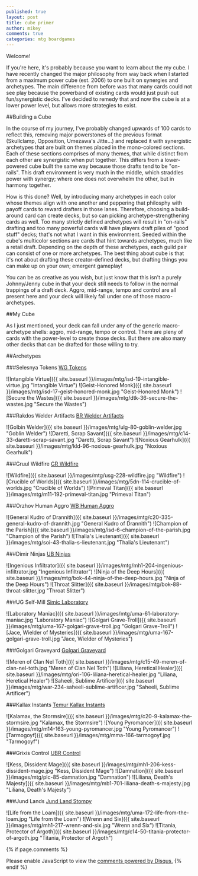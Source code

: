 ```yaml
---
published: true
layout: post
title: cube primer
author: mikey
comments: true
categories: mtg boardgames
---
```


Welcome!

If you're here, it's probably because you want to learn about the my cube. I have recently changed the major philosophy from way back when I started from a maximum power cube (est. 2006) to one built on synergies and archetypes. The main difference from before was that many cards could not see play because the powerband of existing cards would just push out fun/synergistic decks. I've decided to remedy that and now the cube is at a lower power level, but allows more strategies to exist.

##Building a Cube

In the course of my journey, I've probably changed upwards of 100 cards to reflect this, removing major powerstones of the previous format (Skullclamp, Opposition, Umezawa's Jitte...) and replaced it with synergistic archetypes that are built on themes placed in the mono-colored sections. Each of these sections comprises of many themes, that while distinct from each other are synergistic when put together. This differs from a lower-powered cube built the same way because those drafts tend to be "on-rails". This draft environment is very much in the middle, which straddles power with synergy; where one does not overwhelm the other, but in harmony together.

How is this done? Well, by introducing many archetypes in each color whose themes align with one another and peppering that philosphy with payoff cards to reward drafters in those lanes. Therefore, choosing a build-around card can create decks, but so can picking archetype-strengthening cards as well. Too many strictly defined archetypes will result in "on-rails" drafting and too many powerful cards will have players draft piles of "good stuff" decks; that's not what I want in this environment. Seeded within the cube's multicolor sections are cards that hint towards archetypes, much like a retail draft. Depending on the depth of these archetypes, each guild pair can consist of one or more archetypes. The best thing about cube is that it's not about drafting these creator-defined decks, but drafting things you can make up on your own; emergent gameplay! 

You can be as creative as you wish, but just know that this isn't a purely Johnny/Jenny cube in that your deck still needs to follow in the normal trappings of a draft deck. Aggro, mid-range, tempo and control are all present here and your deck will likely fall under one of those macro-archetypes. 

##My Cube

As I just mentioned, your deck can fall under any of the generic macro-archetype shells: aggro, mid-range, tempo or control. There are pleny of cards with the power-level to create those decks. But there are also many other decks that can be drafted for those willing to try.

##Archetypes

###Selesnya Tokens
[WG Tokens](https://www.cubecobra.com/cube/deck/5ee06b3e4724960f53959a08)

![Intangible Virtue]({{ site.baseurl }}/images/mtg/isd-19-intangible-virtue.jpg "Intangible Virtue")
![Geist-Honored Monk]({{ site.baseurl }}/images/mtg/isd-17-geist-honored-monk.jpg "Geist-Honored Monk")
![Secure the Wastes]({{ site.baseurl }}/images/mtg/dtk-36-secure-the-wastes.jpg "Secure the Wastes")

###Rakdos Welder Artifacts
[BR Welder Artifacts](https://www.cubecobra.com/cube/deck/5ee0574a4724960f5394a98f)

![Golbin Welder]({{ site.baseurl }}/images/mtg/ulg-80-goblin-welder.jpg "Goblin Welder")
![Daretti, Scrap Savant]({{ site.baseurl }}/images/mtg/c14-33-daretti-scrap-savant.jpg "Daretti, Scrap Savant")
![Noxious Gearhulk]({{ site.baseurl }}/images/mtg/kld-96-noxious-gearhulk.jpg "Noxious Gearhulk")

###Gruul Wildfire
[GR Wildfire](https://www.cubecobra.com/cube/deck/5edef6c74724960f5382d3f9)

![Wildfire]({{ site.baseurl }}/images/mtg/usg-228-wildfire.jpg "Wildfire")
![Crucible of Worlds]({{ site.baseurl }}/images/mtg/5dn-114-crucible-of-worlds.jpg "Crucible of Worlds")
![Primeval Titan]({{ site.baseurl }}/images/mtg/m11-192-primeval-titan.jpg "Primeval Titan")

###Orzhov Human Aggro
[WB Human Aggro](https://www.cubecobra.com/cube/deck/5edee99a4724960f53823b99)

![General Kudro of Drannith]({{ site.baseurl }}/images/mtg/c20-335-general-kudro-of-drannith.jpg "General Kudro of Drannith")
![Champion of the Parish]({{ site.baseurl }}/images/mtg/isd-6-champion-of-the-parish.jpg "Champion of the Parish")
![Thalia's Lieutenant]({{ site.baseurl }}/images/mtg/soi-43-thalia-s-lieutenant.jpg "Thalia's Lieutenant")

###Dimir Ninjas
[UB Ninjas](https://www.cubecobra.com/cube/deck/5edd6973d65648101a0d4b61)

![Ingenious Infiltrator]({{ site.baseurl }}/images/mtg/mh1-204-ingenious-infiltrator.jpg "Ingenious Infiltrator")
![Ninja of the Deep Hours]({{ site.baseurl }}/images/mtg/bok-44-ninja-of-the-deep-hours.jpg "Ninja of the Deep Hours")
![Throat Slitter]({{ site.baseurl }}/images/mtg/bok-88-throat-slitter.jpg "Throat Slitter")

###UG Self-Mill
[Simic Laboratory](https://www.cubecobra.com/cube/deck/5edd53bad65648101a0cbcd6)

![Laboratory Maniac]({{ site.baseurl }}/images/mtg/uma-61-laboratory-maniac.jpg "Laboratory Maniac")
![Golgari Grave-Troll]({{ site.baseurl }}/images/mtg/uma-167-golgari-grave-troll.jpg "Golgari Grave-Troll")
![Jace, Wielder of Mysteries]({{ site.baseurl }}/images/mtg/uma-167-golgari-grave-troll.jpg "Jace, Wielder of Mysteries")


###Golgari Graveyard
[Golgari Graveyard](https://www.cubecobra.com/cube/deck/5edd58284724960f536fed04)

![Meren of Clan Nel Toth]({{ site.baseurl }}/images/mtg/c15-49-meren-of-clan-nel-toth.jpg "Meren of Clan Nel Toth")
![Liliana, Heretical Healer]({{ site.baseurl }}/images/mtg/ori-106-liliana-heretical-healer.jpg "Liliana, Heretical Healer")
![Saheeli, Sublime Artificer]({{ site.baseurl }}/images/mtg/war-234-saheeli-sublime-artificer.jpg "Saheeli, Sublime Artificer")

###Kallax Instants
[Temur Kallax Instants](https://www.cubecobra.com/cube/deck/5edffc3064abb70f9b340d2f)

![Kalamax, the Stormsire]({{ site.baseurl }}/images/mtg/c20-9-kalamax-the-stormsire.jpg "Kalamax, the Stormsire")
![Young Pyromancer]({{ site.baseurl }}/images/mtg/m14-163-young-pyromancer.jpg "Young Pyromancer")
![Tarmogoyf]({{ site.baseurl }}/images/mtg/mma-166-tarmogoyf.jpg "Tarmogoyf")

###Grixis Control
[UBR Control](https://www.cubecobra.com/cube/deck/5edea3c664abb70f9b2b3bfb)

![Kess, Dissident Mage]({{ site.baseurl }}/images/mtg/mh1-206-kess-dissident-mage.jpg "Kess, Dissident Mage")
![Damnation]({{ site.baseurl }}/images/mtg/plc-85-damnation.jpg "Damnation")
![Liliana, Death's Majesty]({{ site.baseurl }}/images/mtg/mb1-701-liliana-death-s-majesty.jpg "Liliana, Death's Majesty")

###Jund Lands
[Jund Land Stompy](https://www.cubecobra.com/cube/deck/5ede7826f3c0f00f5e8d256c)

![Life from the Loam]({{ site.baseurl }}/images/mtg/uma-172-life-from-the-loam.jpg "Life from the Loam")
![Wrenn and Six]({{ site.baseurl }}/images/mtg/mh1-217-wrenn-and-six.jpg "Wrenn and Six")
![Titania, Protector of Argoth]({{ site.baseurl }}/images/mtg/c14-50-titania-protector-of-argoth.jpg "Titania, Protector of Argoth")

{% if page.comments %}
<div id="disqus_thread"></div>
<script>

/**
*  RECOMMENDED CONFIGURATION VARIABLES: EDIT AND UNCOMMENT THE SECTION BELOW TO INSERT DYNAMIC VALUES FROM YOUR PLATFORM OR CMS.
*  LEARN WHY DEFINING THESE VARIABLES IS IMPORTANT: https://disqus.com/admin/universalcode/#configuration-variables*/
/*
var disqus_config = function () {
this.page.url = PAGE_URL;  // Replace PAGE_URL with your page's canonical URL variable
this.page.identifier = PAGE_IDENTIFIER; // Replace PAGE_IDENTIFIER with your page's unique identifier variable
};
*/
(function() { // DON'T EDIT BELOW THIS LINE
var d = document, s = d.createElement('script');
s.src = 'https://mikeymischief-github-io.disqus.com/embed.js';
s.setAttribute('data-timestamp', +new Date());
(d.head || d.body).appendChild(s);
})();
</script>
<noscript>Please enable JavaScript to view the <a href="https://disqus.com/?ref_noscript">comments powered by Disqus.</a></noscript>
<script id="dsq-count-scr" src="//mikeymischief-github-io.disqus.com/count.js" async></script>                            
{% endif %}
